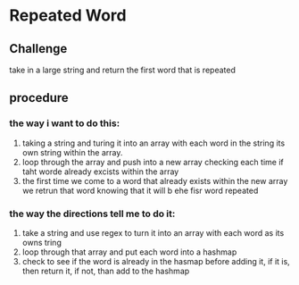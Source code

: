 # Repeated Word

## Challenge

take in a large string and return the first word that is repeated

## procedure

### the way i want to do this:

 1. taking a string and turing it into an array with each word in the string its own string within the array.
 1. loop through the array and push into a new array checking each time if taht worde already excists within the array
 1. the first time we come to a word that already exists within the new array we retrun that word knowing that it will b ehe fisr word repeated

 ### the way the directions tell me to do it:

 1. take a string and use regex to turn it into an array with each word as its owns tring
 1. loop through that array and put each word into a hashmap
 1. check to see if the word is already in the hasmap before adding it, if it is, then return it, if not, than add to the hashmap